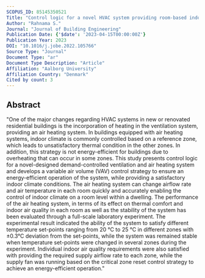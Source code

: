```yaml
---
SCOPUS_ID: 85145350521
Title: "Control logic for a novel HVAC system providing room-based indoor climate control in residential buildings"
Author: "Rahnama S."
Journal: "Journal of Building Engineering"
Publication Date: {'$date': '2023-04-15T00:00:00Z'}
Publication Year: 2023
DOI: "10.1016/j.jobe.2022.105766"
Source Type: "Journal"
Document Type: "ar"
Document Type Description: "Article"
Affiliation: "Aalborg University"
Affiliation Country: "Denmark"
Cited by count: 3
---
```


## Abstract
"One of the major changes regarding HVAC systems in new or renovated residential buildings is the incorporation of heating in the ventilation system, providing an air heating system. In buildings equipped with air heating systems, indoor climate is commonly controlled based on a reference zone, which leads to unsatisfactory thermal condition in the other zones. In addition, this strategy is not energy-efficient for buildings due to overheating that can occur in some zones. This study presents control logic for a novel-designed demand-controlled ventilation and air heating system and develops a variable air volume (VAV) control strategy to ensure an energy-efficient operation of the system, while providing a satisfactory indoor climate conditions. The air heating system can change airflow rate and air temperature in each room quickly and accurately enabling the control of indoor climate on a room level within a dwelling. The performance of the air heating system, in terms of its effect on thermal comfort and indoor air quality in each room as well as the stability of the system has been evaluated through a full-scale laboratory experiment. The experimental result indicated the ability of the system to satisfy different temperature set-points ranging from 20 °C to 25 °C in different zones with ±0.3°C deviation from the set-points, while the system was remained stable when temperature set-points were changed in several zones during the experiment. Individual indoor air quality requirements were also satisfied with providing the required supply airflow rate to each zone, while the supply fan was running based on the critical zone reset control strategy to achieve an energy-efficient operation."
